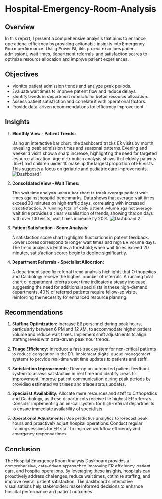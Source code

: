 # Hospital-Emergency-Room-Analysis

## Overview

In this report, I present a comprehensive analysis that aims to enhance operational efficiency by providing actionable insights into Emergency Room performance. Using Power BI, this project examines patient admissions, wait times, department referrals, and satisfaction scores to optimize resource allocation and improve patient experiences.

## Objectives

-  Monitor patient admission trends and analyze peak periods.
-  Evaluate wait times to improve patient flow and reduce delays.
-  Identify trends in department referrals for better resource allocation.
-  Assess patient satisfaction and correlate it with operational factors.
-  Provide data-driven recommendations for efficiency improvement.

## Insights

1. **Monthly View - Patient Trends:**

   Using an interactive bar chart, the dashboard tracks ER visits by month, revealing peak admission times and seasonal patterns. Evening and weekend visits show a sharp increase, highlighting the need for targeted resource allocation. Age      distribution analysis shows that elderly patients (65+) and children under 10 make up the largest proportion of ER visits. This suggests a focus on geriatric and pediatric care improvements.
   ![Dashboard 1](https://github.com/user-attachments/assets/689f0846-5065-4632-a7ee-f707aab4421a)


3. **Consolidated View - Wait Times:**

   The wait time analysis uses a bar chart to track average patient wait times against hospital benchmarks. Data shows that average wait times exceed 30 minutes on high-traffic days, correlating with increased dissatisfaction.
A running total of daily patient volume against average wait time provides a clear visualisation of trends, showing that on days with over 100 visits, wait times increase by 20%.
![Dashboard 2](https://github.com/user-attachments/assets/8e761222-42c4-4529-8207-be6ec90a2713)


5. **Patient Satisfaction - Score Analysis:**

   A satisfaction score chart highlights fluctuations in patient feedback. Lower scores correspond to longer wait times and high ER volume days. The trend analysis identifies a threshold; when wait times exceed 20 minutes, satisfaction scores begin to decline significantly.

6. **Department Referrals - Specialist Allocation:**

   A department specific referral trend analysis highlights that Orthopedics and Cardiology receive the highest number of referrals. A running total chart of department referrals over time indicates a steady increase, suggesting the need for additional specialists in these high-demand departments. 40% of referred patients require follow-up visits, reinforcing the necessity for enhanced resource planning.


## Recommendations

1.   **Staffing Optimization:**
   Increase ER personnel during peak hours, particularly between 6 PM and 12 AM, to accommodate higher patient volume and reduce wait times. Implement shift adjustments to align staffing levels with data-driven peak hour trends.

3.   **Triage Efficiency:**
   Introduce a fast-track system for non-critical patients to reduce congestion in the ER. Implement digital queue management systems to provide real-time wait time updates to patients and staff.

3.   **Satisfaction Improvements:**
   Develop an automated patient feedback system to assess satisfaction in real time and identify areas for improvement. Improve patient communication during peak periods by providing estimated wait times and triage status updates.

4.   **Specialist Availability:**
   Allocate more resources and staff to Orthopedics and Cardiology, as these departments receive the highest ER referrals. Consider implementing an on-call system for high-referral departments to ensure immediate availability of specialists.

5.   **Operational Adjustments:**
   Use predictive analytics to forecast peak hours and proactively adjust hospital operations. Conduct regular training sessions for ER staff to improve workflow efficiency and emergency response times.

## Conclusion

The Hospital Emergency Room Analysis Dashboard provides a comprehensive, data-driven approach to improving ER efficiency, patient care, and hospital operations. By leveraging these insights, hospitals can proactively address challenges, reduce wait times, optimise staffing, and improve overall patient satisfaction. The dashboard's interactive visualisations help stakeholders make informed decisions to enhance hospital performance and patient outcomes.

